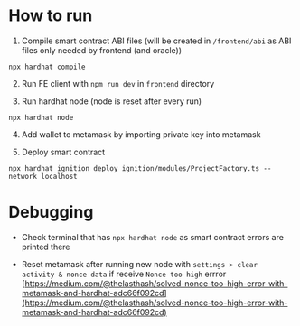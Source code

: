 # How to run

1. Compile smart contract ABI files (will be created in `/frontend/abi` as ABI files only needed by frontend (and
   oracle))

```
npx hardhat compile
```

2. Run FE client with `npm run dev` in `frontend` directory

3. Run hardhat node (node is reset after every run)

```
npx hardhat node
```

4. Add wallet to metamask by importing private key into metamask

5. Deploy smart contract

```
npx hardhat ignition deploy ignition/modules/ProjectFactory.ts --network localhost
```

# Debugging

* Check terminal that has `npx hardhat node` as smart contract errors are printed there

* Reset metamask after running new node with `settings > clear activity & nonce data` if receive `Nonce too high`
  errror [https://medium.com/@thelasthash/solved-nonce-too-high-error-with-metamask-and-hardhat-adc66f092cd](https://medium.com/@thelasthash/solved-nonce-too-high-error-with-metamask-and-hardhat-adc66f092cd)

<!--# Sample Hardhat Project-->

<!--This project demonstrates a basic Hardhat use case. It comes with a sample contract, a test for that contract, and a Hardhat Ignition module that deploys that contract.-->

<!--Try running some of the following tasks:-->

<!--```shell-->
<!--npx hardhat help-->
<!--npx hardhat test-->
<!--REPORT_GAS=true npx hardhat test-->
<!--npx hardhat node-->
<!--npx hardhat ignition deploy ./ignition/modules/Lock.ts-->
<!--```-->
